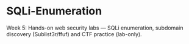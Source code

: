 # SQLi-Enumeration
Week 5: Hands-on web security labs — SQLi enumeration, subdomain discovery (Sublist3r/ffuf) and CTF practice (lab-only).
